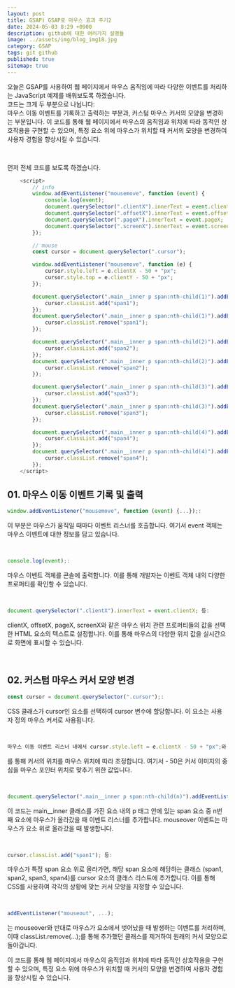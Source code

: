 ```yaml
---
layout: post
title: GSAP) GSAP로 마우스 효과 주기2
date: 2024-05-03 8:29 +0900
description: github에 대한 여러가지 설명들
image: ../assets/img/blog_img18.jpg
category: GSAP
tags: git github
published: true
sitemap: true
---
```

오늘은 GSAP를 사용하여 웹 페이지에서 마우스 움직임에 따라 다양한 이벤트를 처리하는 JavaScript 예제를 배워보도록 하겠습니다.   
코드는 크게 두 부분으로 나뉩니다:      
마우스 이동 이벤트를 기록하고 출력하는 부분과, 커스텀 마우스 커서의 모양을 변경하는 부분입니다.
이 코드를 통해 웹 페이지에서 마우스의 움직임과 위치에 따라 동적인 상호작용을 구현할 수 있으며, 특정 요소 위에 마우스가 위치할 때 커서의 모양을 변경하여 사용자 경험을 향상시킬 수 있습니다.

<br>

먼저 전체 코드를 보도록 하겠습니다.

````javascript
    <script>
        // info
        window.addEventListener("mousemove", function (event) {
            console.log(event);
            document.querySelector(".clientX").innerText = event.clientX;
            document.querySelector(".offsetX").innerText = event.offsetX;
            document.querySelector(".pageX").innerText = event.pageX;
            document.querySelector(".screenX").innerText = event.screenX;
        });

        // mouse
        const cursor = document.querySelector(".cursor");

        window.addEventListener("mousemove", function (e) {
            cursor.style.left = e.clientX - 50 + "px";
            cursor.style.top = e.clientY - 50 + "px";
        });

        document.querySelector(".main__inner p span:nth-child(1)").addEventListener("mouseover", function () {
            cursor.classList.add("span1");
        });
        document.querySelector(".main__inner p span:nth-child(1)").addEventListener("mouseout", function () {
            cursor.classList.remove("span1");
        });

        document.querySelector(".main__inner p span:nth-child(2)").addEventListener("mouseover", function () {
            cursor.classList.add("span2");
        });
        document.querySelector(".main__inner p span:nth-child(2)").addEventListener("mouseout", function () {
            cursor.classList.remove("span2");
        });

        document.querySelector(".main__inner p span:nth-child(3)").addEventListener("mouseover", function () {
            cursor.classList.add("span3");
        });
        document.querySelector(".main__inner p span:nth-child(3)").addEventListener("mouseout", function () {
            cursor.classList.remove("span3");
        });

        document.querySelector(".main__inner p span:nth-child(4)").addEventListener("mouseover", function () {
            cursor.classList.add("span4");
        });
        document.querySelector(".main__inner p span:nth-child(4)").addEventListener("mouseout", function () {
            cursor.classList.remove("span4");
        });
    </script>
```` 

## 01. 마우스 이동 이벤트 기록 및 출력

````javascript
window.addEventListener("mousemove", function (event) {...});:
````

이 부분은 마우스가 움직일 때마다 이벤트 리스너를 호출합니다. 여기서 event 객체는 마우스 이벤트에 대한 정보를 담고 있습니다.

<br>

````javascript
console.log(event);:
````
마우스 이벤트 객체를 콘솔에 출력합니다. 이를 통해 개발자는 이벤트 객체 내의 다양한 프로퍼티를 확인할 수 있습니다.

<br>

````javascript
document.querySelector(".clientX").innerText = event.clientX; 등:
````
clientX, offsetX, pageX, screenX와 같은 마우스 위치 관련 프로퍼티들의 값을 선택한 HTML 요소의 텍스트로 설정합니다. 이를 통해 마우스의 다양한 위치 값을 실시간으로 화면에 표시할 수 있습니다.

<br>

## 02. 커스텀 마우스 커서 모양 변경

````javascript
const cursor = document.querySelector(".cursor");:
````

CSS 클래스가 cursor인 요소를 선택하여 cursor 변수에 할당합니다. 이 요소는 사용자 정의 마우스 커서로 사용됩니다.

<br>

````javascript
마우스 이동 이벤트 리스너 내에서 cursor.style.left = e.clientX - 50 + "px";와 cursor.style.top = e.clientY - 50 + "px";
````

를 통해 커서의 위치를 마우스 위치에 따라 조정합니다. 여기서 - 50은 커서 이미지의 중심을 마우스 포인터 위치로 맞추기 위한 값입니다.

<br>

````javascript
document.querySelector(".main__inner p span:nth-child(n)").addEventListener("mouseover", ...);:
````

이 코드는 main__inner 클래스를 가진 요소 내의 p 태그 안에 있는 span 요소 중 n번째 요소에 마우스가 올라갔을 때 이벤트 리스너를 추가합니다. mouseover 이벤트는 마우스가 요소 위로 올라갔을 때 발생합니다.

<br>

````javascript
cursor.classList.add("span1"); 등:
````

마우스가 특정 span 요소 위로 올라가면, 해당 span 요소에 해당하는 클래스 (span1, span2, span3, span4)를 cursor 요소의 클래스 리스트에 추가합니다. 이를 통해 CSS를 사용하여 각각의 상황에 맞는 커서 모양을 지정할 수 있습니다.

<br>

````javascript
addEventListener("mouseout", ...);
````

는 mouseover와 반대로 마우스가 요소에서 벗어났을 때 발생하는 이벤트를 처리하며, 이때 classList.remove(...);를 통해 추가했던 클래스를 제거하여 원래의 커서 모양으로 돌아갑니다.

이 코드를 통해 웹 페이지에서 마우스의 움직임과 위치에 따라 동적인 상호작용을 구현할 수 있으며, 특정 요소 위에 마우스가 위치할 때 커서의 모양을 변경하여 사용자 경험을 향상시킬 수 있습니다.

